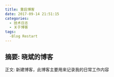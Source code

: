 ```yaml
---
title: 重启博客
date: 2017-09-14 21:51:15
categories:
  - 技术日志
  - 关于博客
tags:
  -Blog Restart
---
```

## 摘要: 晓斌的博客
<!--more-->
正文:
新建博客，此博客主要用来记录我的日常工作内容